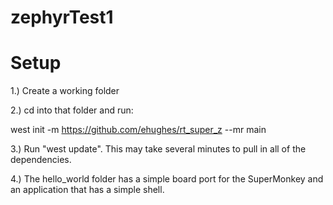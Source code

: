 # zephyrTest1



# Setup

1.) Create a working folder

2.) cd into that folder and run:

west init -m https://github.com/ehughes/rt_super_z --mr main

3.) Run "west update". This may take several minutes to pull in all of the dependencies.

4.) The hello_world folder has a simple board port for the SuperMonkey and an application that has a simple shell.

